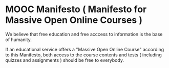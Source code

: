 # MOOC Manifesto ( Manifesto for Massive Open Online Courses )

We believe that free education and free acccess to information is the base of humanity.

If an educational service offers a "Massive Open Online Course" according to this Manifesto,
both access to the course contents and tests ( including quizzes and assignments ) should be free to everybody.

